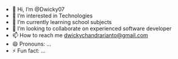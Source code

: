 - 👋 Hi, I’m @Dwicky07
- 👀 I’m interested in Technologies
- 🌱 I’m currently learning school subjects
- 💞️ I’m looking to collaborate on experienced software developer
- 📫 How to reach me dwickychandrarianto@gmail.com
- 😄 Pronouns: ...
- ⚡ Fun fact: ...

<!---
Dwicky07/Dwicky07 is a ✨ special ✨ repository because its `README.md` (this file) appears on your GitHub profile.
You can click the Preview link to take a look at your changes.
--->
